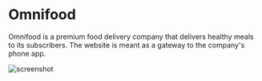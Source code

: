 # Omnifood

Omnifood is a premium food delivery company that delivers healthy meals to its subscribers. The website is meant as a gateway to the company's phone app.


![screenshot](https://user-images.githubusercontent.com/52567746/78704556-b15a1880-7914-11ea-8586-5115be896aba.png)

